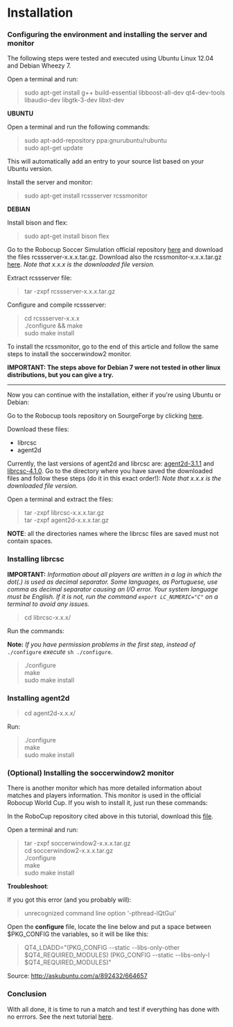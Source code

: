 # Installation

### Configuring the environment and installing the server and monitor

The following steps were tested and executed using Ubuntu Linux 12.04 and Debian Wheezy 7.

Open a terminal and run:

> sudo apt-get install g++ build-essential libboost-all-dev qt4-dev-tools libaudio-dev libgtk-3-dev libxt-dev

**UBUNTU**

Open a terminal and run the following commands:

> sudo apt-add-repository ppa:gnurubuntu/rubuntu  
> sudo apt-get update

This will automatically add an entry to  your source list based on your Ubuntu version.

Install the server and monitor:
> sudo apt-get install rcssserver rcssmonitor

**DEBIAN**

Install bison and flex:
> sudo apt-get install bison flex

Go to the Robocup Soccer Simulation official repository [here](https://github.com/rcsoccersim/rcssserver/releases) and download the files rcssserver-x.x.x.tar.gz. Download also the rcssmonitor-x.x.x.tar.gz [here](https://github.com/rcsoccersim/rcssmonitor/releases).
_Note that x.x.x is the downloaded file version._

Extract rcssserver file:
> tar -zxpf rcssserver-x.x.x.tar.gz

Configure and compile rcssserver:
> cd rcssserver-x.x.x  
> ./configure && make  
> sudo make install

To install the rcssmonitor, go to the end of this article and follow the same steps to install the soccerwindow2 monitor.

**IMPORTANT: The steps above for Debian 7 were not tested in other linux distributions, but you can give a try.**

____________________________________________________________________________________

Now you can continue with the installation, either if you're using Ubuntu or Debian:

Go to the Robocup tools repository on SourgeForge by clicking [here](http://en.sourceforge.jp/projects/rctools/releases/).

Download these files:
- librcsc
- agent2d

Currently, the last versions of agent2d and librcsc are: [agent2d-3.1.1](http://en.sourceforge.jp/projects/rctools/downloads/55186/agent2d-3.1.1.tar.gz/) and [librcsc-4.1.0](http://en.sourceforge.jp/projects/rctools/downloads/51941/librcsc-4.1.0.tar.gz/). Go to the directory where you have saved the downloaded files and follow these steps (do it in this exact order!):  _Note that x.x.x is the downloaded file version._

Open a terminal and extract the files:

> tar -zxpf librcsc-x.x.x.tar.gz  
> tar -zxpf agent2d-x.x.x.tar.gz

**NOTE**: all the directories names where the librcsc files are saved must not contain spaces.

### Installing librcsc

**IMPORTANT:** _Information about all players are written in a log in which the dot(.) is used as decimal separator. Some languages,  as Portuguese, use comma as decimal separator causing an I/O error. 
Your system language must be English. If it is not, run the command `export LC_NUMERIC="C"` on a terminal to avoid any issues._

> cd librcsc-x.x.x/

Run the commands:

**Note:** _If you have permission problems in the first step, instead of_ `./configure` _execute_ `sh ./configure`.

> ./configure  
> make  
> sudo make install

### Installing agent2d

> cd agent2d-x.x.x/

Run: 

> ./configure  
> make  
> sudo make install

### (Optional) Installing the soccerwindow2 monitor

There is another monitor which has more detailed information about matches and players information. This monitor is used in the official Robocup World Cup. If you wish to install it, just run these commands:

In the RoboCup repository cited above in this tutorial, download this [file](http://en.sourceforge.jp/projects/rctools/downloads/51942/soccerwindow2-5.1.0.tar.gz/).

Open a terminal and run:

> tar -zxpf soccerwindow2-x.x.x.tar.gz  
> cd soccerwindow2-x.x.x.tar.gz   
> ./configure  
> make  
> sudo make install

**Troubleshoot**:

If you got this error (and you probably will):

> unrecognized command line option ‘-pthread-lQtGui’

Open the **configure** file, locate the line below and put a space between $PKG_CONFIG the variables, so it will be like this:

> QT4_LDADD="$($PKG_CONFIG --static --libs-only-other $QT4_REQUIRED_MODULES) $($PKG_CONFIG --static --libs-only-l $QT4_REQUIRED_MODULES)"

Source: http://askubuntu.com/a/892432/664657

### Conclusion

With all done, it is time to run a match and test if everything has done with no errrors. 
See the next tutorial [here](https://github.com/herodrigues/robocup2d-tutorial/blob/master/sections/running-a-match-with-agent2d.md).
